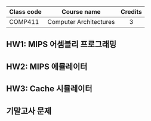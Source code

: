 | Class code | Course name            | Credits |
| ---------- | ---------------------- | :-----: |
| COMP411    | Computer Architectures |    3    |

## HW1: MIPS 어셈블리 프로그래밍

## HW2: MIPS 에뮬레이터

## HW3: Cache 시뮬레이터

## 기말고사 문제
